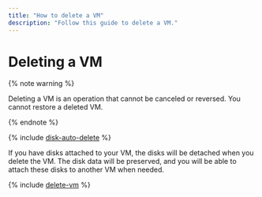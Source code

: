 ```yaml
---
title: "How to delete a VM"
description: "Follow this guide to delete a VM."
---
```


# Deleting a VM

{% note warning %}

Deleting a VM is an operation that cannot be canceled or reversed. You cannot restore a deleted VM.

{% endnote %}

{% include [disk-auto-delete](../../_includes_service/disk-auto-delete.md) %}

If you have disks attached to your VM, the disks will be detached when you delete the VM. The disk data will be preserved, and you will be able to attach these disks to another VM when needed.

{% include [delete-vm](../../../_includes/compute/delete-vm.md) %}

